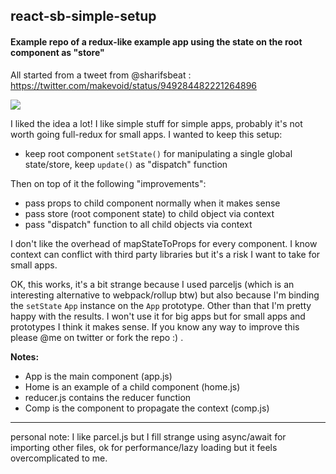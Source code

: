 ## react-sb-simple-setup

#### Example repo of a redux-like example app using the state on the root component as "store"

All started from a tweet from @sharifsbeat :  https://twitter.com/makevoid/status/949284482221264896

![](https://pbs.twimg.com/media/DSs6AIyXUAAvjvy.jpg:large)


I liked the idea a lot! I like simple stuff for simple apps, probably it's not worth going full-redux for small apps. I wanted to keep this setup:

- keep root component `setState()` for manipulating a single global state/store, keep `update()` as "dispatch" function

Then on top of it the following "improvements":

- pass props to child component normally when it makes sense
- pass store (root component state) to child object via context
- pass "dispatch" function to all child objects via context

I don't like the overhead of mapStateToProps for every component. I know context can conflict with third party libraries but it's a risk I want to take for small apps.

OK, this works, it's a bit strange because I used parceljs (which is an interesting alternative to webpack/rollup btw) but also because I'm binding the `setState` `App` instance on the `App` prototype. Other than that I'm pretty happy with the results. I won't use it for big apps but for small apps and prototypes I think it makes sense. If you know any way to improve this please @me on twitter or fork the repo :) .

**Notes:**

- App is the main component (app.js)
- Home is an example of a child component (home.js)
- reducer.js contains the reducer function
- Comp is the component to propagate the context (comp.js)

---

personal note: I like parcel.js but I fill strange using async/await for importing other files, ok for performance/lazy loading but it feels overcomplicated to me.
